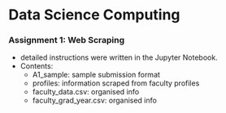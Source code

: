 # Data Science Computing 
 
### Assignment 1: Web Scraping

- detailed instructions were written in the Jupyter Notebook.
- Contents: 
    - A1_sample: sample submission format
    - profiles: information scraped from faculty profiles
    - faculty_data.csv: organised info
    - faculty_grad_year.csv: organised info

